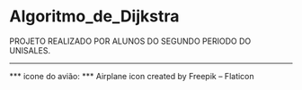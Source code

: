 # Algoritmo_de_Dijkstra
PROJETO REALIZADO POR ALUNOS DO SEGUNDO PERIODO DO UNISALES.

---

*** icone do avião: ***
Airplane icon created by Freepik – Flaticon

